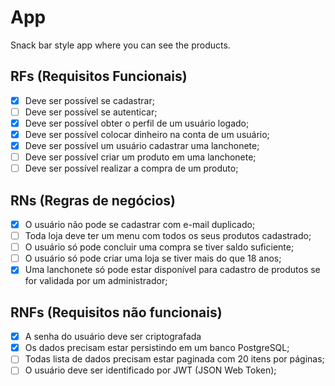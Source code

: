 # App

Snack bar style app where you can see the products.

## RFs (Requisitos Funcionais)

- [x] Deve ser possível se cadastrar;
- [ ] Deve ser possível se autenticar;
- [x] Deve ser possível obter o perfil de um usuário logado;
- [x] Deve ser possível colocar dinheiro na conta de um usuário;
- [x] Deve ser possível um usuário cadastrar uma lanchonete;
- [ ] Deve ser possível criar um produto em uma lanchonete;
- [ ] Deve ser possível realizar a compra de um produto;

## RNs (Regras de negócios)

- [x] O usuário não pode se cadastrar com e-mail duplicado;
- [ ] Toda loja deve ter um menu com todos os seus produtos cadastrado;
- [ ] O usuário só pode concluir uma compra se tiver saldo suficiente;
- [ ] O usuário só pode criar uma loja se tiver mais do que 18 anos;
- [x] Uma lanchonete só pode estar disponível para cadastro de produtos se for validada por um administrador;

## RNFs (Requisitos não funcionais)

- [x] A senha do usuário deve ser criptografada
- [x] Os dados precisam estar persistindo em um banco PostgreSQL;
- [ ] Todas lista de dados precisam estar paginada com 20 itens por páginas;
- [ ] O usuário deve ser identificado por JWT (JSON Web Token);
